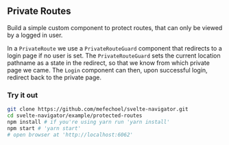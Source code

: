 ## Private Routes

Build a simple custom component to protect routes, that can only be viewed by a
logged in user.

In a `PrivateRoute` we use a `PrivateRouteGuard` component that redirects to a
login page if no user is set. The `PrivateRouteGuard` sets the current location
pathname as a state in the redirect, so that we know from which private page we
came. The `Login` component can then, upon successful login, redirect back to
the private page.

### Try it out

```bash
git clone https://github.com/mefechoel/svelte-navigator.git
cd svelte-navigator/example/protected-routes
npm install # if you're using yarn run 'yarn install'
npm start # 'yarn start'
# open browser at 'http://localhost:6062'
```
